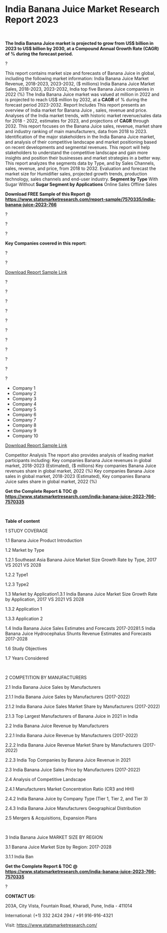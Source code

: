 <h1>India Banana Juice Market Research Report 2023</h1><br/><p><strong>The India Banana Juice market is projected to grow from US$ billion in 2023 to US$ billion by 2030, at a Compound Annual Growth Rate (<strong>CAGR</strong>) of % during the forecast period. </strong></p>
 
 
 
 <p>? </p>
 
 
 
 <p>This report contains market size and forecasts of Banana Juice in global, including the following market information: India Banana Juice Market Revenue, 2018-2023, 2023-2032, ($ millions) India Banana Juice Market Sales, 2018-2023, 2023-2032, India top five Banana Juice companies in 2022 (%) The India Banana Juice market was valued at million in 2022 and is projected to reach US$ million by 2032, at a <strong>CAGR</strong> of % during the forecast period 2023-2032. Report Includes This report presents an overview of India market for Banana Juice , sales, revenue and price. Analyses of the India market trends, with historic market revenue/sales data for 2018 - 2022, estimates for 2023, and projections of <strong>CAGR</strong> through 2032. This report focuses on the Banana Juice sales, revenue, market share and industry ranking of main manufacturers, data from 2018 to 2023. Identification of the major stakeholders in the India Banana Juice market, and analysis of their competitive landscape and market positioning based on recent developments and segmental revenues. This report will help stakeholders to understand the competitive landscape and gain more insights and position their businesses and market strategies in a better way. This report analyzes the segments data by Type, and by Sales Channels, sales, revenue, and price, from 2018 to 2032. Evaluation and forecast the market size for Humidifier sales, projected growth trends, production technology, sales channels and end-user industry. <strong>Segment by Type</strong> With Sugar Without <strong>Sugar Segment <strong><strong>by Applications</strong></strong></strong> Online Sales Offline Sales</p>
 
 
 
 <div><b>Download FREE Sample of this Report @ <a href="https://www.statsmarketresearch.com/download-free-sample/7570335/india-banana-juice-2023-766">https://www.statsmarketresearch.com/report-sample/7570335/india-banana-juice-2023-766</a></b></div>
 
 
 
 <p>? </p>
 
 
 
 <p>? </p>
 
 
 
 <p>? </p>
 
 
 
 <p><strong>Key Companies covered in this report:</strong></p>
 
 
 
 <p>? </p>
 
 
 
 <p>? </p>
 
 
 
 <p><a href="https://www.statsmarketresearch.com/download-free-sample/7570335/india-banana-juice-2023-766">Download Report Sample Link</a></p>
 
 
 
 <p>? </p>
 
 
 
 <p>? </p>
 
 
 
 <p>? </p>
 
 
 
 <p>? </p>
 
 
 
 <p>? </p>
 
 
 
 <p>? </p>
 
 
 
 <p>? </p>
 
 
 
 <p>? </p>
 
 
 
 <p>? </p>
 
 
 
 <p>? </p>
 
 
 
 <p>? </p>
 
 
 
 <ul>
 
 <li>Company 1</li>
 
 <li>Company 2</li>
 
 <li>Company 3</li>
 
 <li>Company 4</li>
 
 <li>Company 5</li>
 
 <li>Company 6</li>
 
 <li>Company 7</li>
 
 <li>Company 8</li>
 
 <li>Company 9</li>
 
 <li>Company 10</li>
 
 </ul>
 
 
 
 <p><a href="https://www.statsmarketresearch.com/download-free-sample/7570335/india-banana-juice-2023-766">Download Report Sample Link</a></p>
 
 
 
 <p>Competitor Analysis The report also provides analysis of leading market participants including: Key companies Banana Juice revenues in global market, 2018-2023 (Estimated), ($ millions) Key companies Banana Juice revenues share in global market, 2022 (%) Key companies Banana Juice sales in global market, 2018-2023 (Estimated), Key companies Banana Juice sales share in global market, 2022 (%)</p>
 
 
 
 <div><b>Get the Complete Report & TOC @ <a href="https://www.statsmarketresearch.com/india-banana-juice-2023-766-7570335">https://www.statsmarketresearch.com/india-banana-juice-2023-766-7570335</a></b></div>
 
 
 
 <p><br />
 
 <b>Table of content</b></p>
 
 
 
 <p>1 STUDY COVERAGE<br />
 
 1.1 Banana Juice Product Introduction<br />
 
 1.2 Market by Type<br />
 
 1.2.1 Southeast Asia Banana Juice Market Size Growth Rate by Type, 2017 VS 2021 VS 2028<br />
 
 1.2.2 Type1<br />
 
 1.2.3 Type2<br />
 
 1.3 Market by Application1.3.1 India Banana Juice Market Size Growth Rate by Application, 2017 VS 2021 VS 2028<br />
 
 1.3.2 Application 1<br />
 
 1.3.3 Application 2<br />
 
 1.4 India Banana Juice Sales Estimates and Forecasts 2017-20281.5 India Banana Juice Hydrocephalus Shunts Revenue Estimates and Forecasts 2017-2028<br />
 
 1.6 Study Objectives<br />
 
 1.7 Years Considered<br />
 
 <br />
 
 2 COMPETITION BY MANUFACTURERS<br />
 
 2.1 India Banana Juice Sales by Manufacturers<br />
 
 2.1.1 India Banana Juice Sales by Manufacturers (2017-2022)<br />
 
 2.1.2 India Banana Juice Sales Market Share by Manufacturers (2017-2022)<br />
 
 2.1.3 Top Largest Manufacturers of Banana Juice in 2021 in India<br />
 
 2.2 India Banana Juice Revenue by Manufacturers<br />
 
 2.2.1 India Banana Juice Revenue by Manufacturers (2017-2022)<br />
 
 2.2.2 India Banana Juice Revenue Market Share by Manufacturers (2017-2022)<br />
 
 2.2.3 India Top Companies by Banana Juice Revenue in 2021<br />
 
 2.3 India Banana Juice Sales Price by Manufacturers (2017-2022)<br />
 
 2.4 Analysis of Competitive Landscape<br />
 
 2.4.1 Manufacturers Market Concentration Ratio (CR3 and HHI)<br />
 
 2.4.2 India Banana Juice by Company Type (Tier 1, Tier 2, and Tier 3)<br />
 
 2.4.3 India Banana Juice Manufacturers Geographical Distribution<br />
 
 2.5 Mergers & Acquisitions, Expansion Plans<br />
 
 <br />
 
 3 India Banana Juice MARKET SIZE BY REGION<br />
 
 3.1 Banana Juice Market Size by Region: 2017-2028<br />
 
 3.1.1 India Ban</p>
 
 
 
 <div><b>Get the Complete Report & TOC @ <a href="https://www.statsmarketresearch.com/india-banana-juice-2023-766-7570335">https://www.statsmarketresearch.com/india-banana-juice-2023-766-7570335</a></b></div>
 
 
 
 <p>? </p>
 
 
 
 <p><b>CONTACT US:</b><br />
 
 203A, City Vista, Fountain Road, Kharadi, Pune, India - 411014<br />
 
 International: (+1) 332 2424 294 / +91 916-916-4321<br />
 
 Visit: <a href="https://www.statsmarketresearch.com/">https://www.statsmarketresearch.com/</a></p>